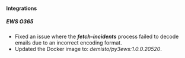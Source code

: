 
#### Integrations
##### EWS O365
- Fixed an issue where the ***fetch-incidents*** process failed to decode emails due to an incorrect encoding format. 
- Updated the Docker image to: *demisto/py3ews:1.0.0.20520*.

